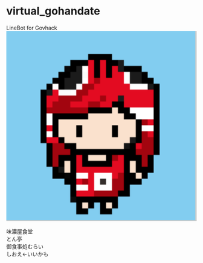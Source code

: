 # virtual_gohandate
LineBot for Govhack     
![peco.png](image/peco.png)    

味濃屋食堂                 
とん亭　　　        
御食事処むらい　　　       
しおえ←いいかも　　　         


